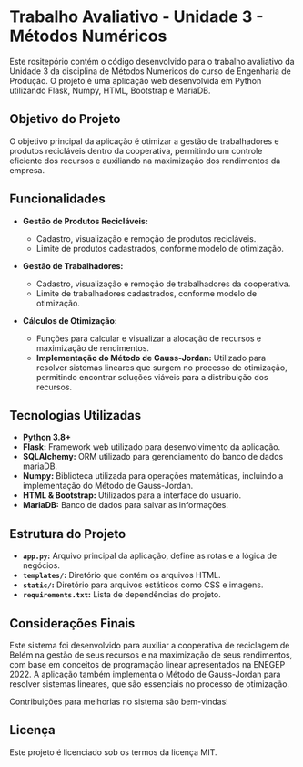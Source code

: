 # Trabalho Avaliativo - Unidade 3 - Métodos Numéricos

Este rositepório contém o código desenvolvido para o trabalho avaliativo da Unidade 3 da disciplina de Métodos Numéricos do curso de Engenharia de Produção. O projeto é uma aplicação web desenvolvida em Python utilizando Flask, Numpy, HTML, Bootstrap e MariaDB.

## Objetivo do Projeto

O objetivo principal da aplicação é otimizar a gestão de trabalhadores e produtos recicláveis dentro da cooperativa, permitindo um controle eficiente dos recursos e auxiliando na maximização dos rendimentos da empresa.

## Funcionalidades

- **Gestão de Produtos Recicláveis:**
  - Cadastro, visualização e remoção de produtos recicláveis.
  - Limite de produtos cadastrados, conforme modelo de otimização.

- **Gestão de Trabalhadores:**
  - Cadastro, visualização e remoção de trabalhadores da cooperativa.
  - Limite de trabalhadores cadastrados, conforme modelo de otimização.

- **Cálculos de Otimização:**
  - Funções para calcular e visualizar a alocação de recursos e maximização de rendimentos.
  - **Implementação do Método de Gauss-Jordan:** Utilizado para resolver sistemas lineares que surgem no processo de otimização, permitindo encontrar soluções viáveis para a distribuição dos recursos.

## Tecnologias Utilizadas

- **Python 3.8+**
- **Flask:** Framework web utilizado para desenvolvimento da aplicação.
- **SQLAlchemy:** ORM utilizado para gerenciamento do banco de dados mariaDB.
- **Numpy:** Biblioteca utilizada para operações matemáticas, incluindo a implementação do Método de Gauss-Jordan.
- **HTML & Bootstrap:** Utilizados para a interface do usuário.
- **MariaDB:** Banco de dados para salvar as informações.

## Estrutura do Projeto

- **`app.py`:** Arquivo principal da aplicação, define as rotas e a lógica de negócios.
- **`templates/`:** Diretório que contém os arquivos HTML.
- **`static/`:** Diretório para arquivos estáticos como CSS e imagens.
- **`requirements.txt`:** Lista de dependências do projeto.

## Considerações Finais

Este sistema foi desenvolvido para auxiliar a cooperativa de reciclagem de Belém na gestão de seus recursos e na maximização de seus rendimentos, com base em conceitos de programação linear apresentados na ENEGEP 2022. A aplicação também implementa o Método de Gauss-Jordan para resolver sistemas lineares, que são essenciais no processo de otimização.

Contribuições para melhorias no sistema são bem-vindas!

## Licença

Este projeto é licenciado sob os termos da licença MIT.

